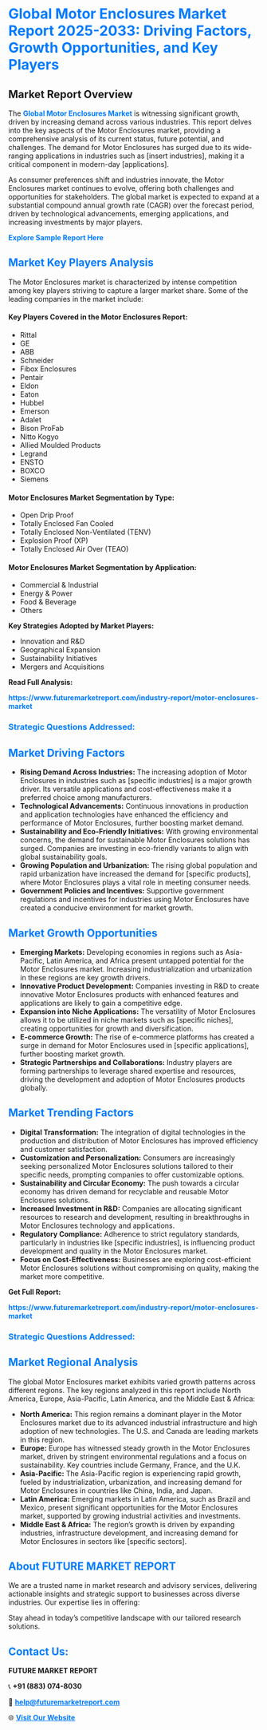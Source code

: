 <h1 style="color: #007BFF;">Global Motor Enclosures Market Report 2025-2033: Driving Factors, Growth Opportunities, and Key Players</h1>

<section id="overview">
<h2>Market Report Overview</h2>
<p>The <a href="https://www.futuremarketreport.com/industry-report/motor-enclosures-market" style="color: #007BFF; text-decoration: none;"><strong>Global Motor Enclosures Market</strong></a> is witnessing significant growth, driven by increasing demand across various industries. This report delves into the key aspects of the Motor Enclosures market, providing a comprehensive analysis of its current status, future potential, and challenges. The demand for Motor Enclosures has surged due to its wide-ranging applications in industries such as [insert industries], making it a critical component in modern-day [applications].</p>
<p>As consumer preferences shift and industries innovate, the Motor Enclosures market continues to evolve, offering both challenges and opportunities for stakeholders. The global market is expected to expand at a substantial compound annual growth rate (CAGR) over the forecast period, driven by technological advancements, emerging applications, and increasing investments by major players.</p>
</section>

<section id="overview">
<p><a href="https://www.futuremarketreport.com/request-sample/reportId=75579" style="color: #007BFF; text-decoration: none;"><strong>Explore Sample Report Here</strong></a></p>
</section>

<section id="key-players">
<h2 style="color: #007BFF;">Market Key Players Analysis</h2>
<p>The Motor Enclosures market is characterized by intense competition among key players striving to capture a larger market share. Some of the leading companies in the market include:</p>
<h4>Key Players Covered in the Motor Enclosures Report:</h4>
<ul><li>Rittal</li><li>GE</li><li>ABB</li><li>Schneider</li><li>Fibox Enclosures</li><li>Pentair</li><li>Eldon</li><li>Eaton</li><li>Hubbel</li><li>Emerson</li><li>Adalet</li><li>Bison ProFab</li><li>Nitto Kogyo</li><li>Allied Moulded Products</li><li>Legrand</li><li>ENSTO</li><li>BOXCO</li><li>Siemens</li></ul>
<h4>Motor Enclosures Market Segmentation by Type:</h4>
<ul><li>Open Drip Proof</li><li>Totally Enclosed Fan Cooled</li><li>Totally Enclosed Non-Ventilated (TENV)</li><li>Explosion Proof (XP)</li><li>Totally Enclosed Air Over (TEAO)</li></ul>

<h4>Motor Enclosures Market Segmentation by Application:</h4>
<ul><li>Commercial &amp; Industrial</li><li>Energy &amp; Power</li><li>Food &amp; Beverage</li><li>Others</li></ul>
<p><strong>Key Strategies Adopted by Market Players:</strong></p>
<ul>
<li>Innovation and R&D</li>
<li>Geographical Expansion</li>
<li>Sustainability Initiatives</li>
<li>Mergers and Acquisitions</li>
</ul>
</section>

<section>
<p><strong>Read Full Analysis: </strong></p><a href="https://www.futuremarketreport.com/industry-report/motor-enclosures-market" style="color: #007BFF; text-decoration: none;"><strong>https://www.futuremarketreport.com/industry-report/motor-enclosures-market</strong></a>
<h3 style="color: #007BFF;">Strategic Questions Addressed:</h3>
</section>

<section id="driving-factors">
<h2 style="color: #007BFF;">Market Driving Factors</h2>
<ul>
<li><strong>Rising Demand Across Industries:</strong> The increasing adoption of Motor Enclosures in industries such as [specific industries] is a major growth driver. Its versatile applications and cost-effectiveness make it a preferred choice among manufacturers.</li>
<li><strong>Technological Advancements:</strong> Continuous innovations in production and application technologies have enhanced the efficiency and performance of Motor Enclosures, further boosting market demand.</li>
<li><strong>Sustainability and Eco-Friendly Initiatives:</strong> With growing environmental concerns, the demand for sustainable Motor Enclosures solutions has surged. Companies are investing in eco-friendly variants to align with global sustainability goals.</li>
<li><strong>Growing Population and Urbanization:</strong> The rising global population and rapid urbanization have increased the demand for [specific products], where Motor Enclosures plays a vital role in meeting consumer needs.</li>
<li><strong>Government Policies and Incentives:</strong> Supportive government regulations and incentives for industries using Motor Enclosures have created a conducive environment for market growth.</li>
</ul>
</section>

<section id="growth-opportunities">
<h2 style="color: #007BFF;">Market Growth Opportunities</h2>
<ul>
<li><strong>Emerging Markets:</strong> Developing economies in regions such as Asia-Pacific, Latin America, and Africa present untapped potential for the Motor Enclosures market. Increasing industrialization and urbanization in these regions are key growth drivers.</li>
<li><strong>Innovative Product Development:</strong> Companies investing in R&D to create innovative Motor Enclosures products with enhanced features and applications are likely to gain a competitive edge.</li>
<li><strong>Expansion into Niche Applications:</strong> The versatility of Motor Enclosures allows it to be utilized in niche markets such as [specific niches], creating opportunities for growth and diversification.</li>
<li><strong>E-commerce Growth:</strong> The rise of e-commerce platforms has created a surge in demand for Motor Enclosures used in [specific applications], further boosting market growth.</li>
<li><strong>Strategic Partnerships and Collaborations:</strong> Industry players are forming partnerships to leverage shared expertise and resources, driving the development and adoption of Motor Enclosures products globally.</li>
</ul>
</section>

<section id="trending-factors">
<h2 style="color: #007BFF;">Market Trending Factors</h2>
<ul>
<li><strong>Digital Transformation:</strong> The integration of digital technologies in the production and distribution of Motor Enclosures has improved efficiency and customer satisfaction.</li>
<li><strong>Customization and Personalization:</strong> Consumers are increasingly seeking personalized Motor Enclosures solutions tailored to their specific needs, prompting companies to offer customizable options.</li>
<li><strong>Sustainability and Circular Economy:</strong> The push towards a circular economy has driven demand for recyclable and reusable Motor Enclosures solutions.</li>
<li><strong>Increased Investment in R&D:</strong> Companies are allocating significant resources to research and development, resulting in breakthroughs in Motor Enclosures technology and applications.</li>
<li><strong>Regulatory Compliance:</strong> Adherence to strict regulatory standards, particularly in industries like [specific industries], is influencing product development and quality in the Motor Enclosures market.</li>
<li><strong>Focus on Cost-Effectiveness:</strong> Businesses are exploring cost-efficient Motor Enclosures solutions without compromising on quality, making the market more competitive.</li>
</ul>
</section>

<section>
<p><strong>Get Full Report: </strong></p><a href="https://www.futuremarketreport.com/industry-report/motor-enclosures-market" style="color: #007BFF; text-decoration: none;"><strong>https://www.futuremarketreport.com/industry-report/motor-enclosures-market</strong></a>
<h3 style="color: #007BFF;">Strategic Questions Addressed:</h3>
</section>


<section id="regional-analysis">
<h2 style="color: #007BFF;">Market Regional Analysis</h2>
<p>The global Motor Enclosures market exhibits varied growth patterns across different regions. The key regions analyzed in this report include North America, Europe, Asia-Pacific, Latin America, and the Middle East & Africa:</p>
<ul>
<li><strong>North America:</strong> This region remains a dominant player in the Motor Enclosures market due to its advanced industrial infrastructure and high adoption of new technologies. The U.S. and Canada are leading markets in this region.</li>
<li><strong>Europe:</strong> Europe has witnessed steady growth in the Motor Enclosures market, driven by stringent environmental regulations and a focus on sustainability. Key countries include Germany, France, and the U.K.</li>
<li><strong>Asia-Pacific:</strong> The Asia-Pacific region is experiencing rapid growth, fueled by industrialization, urbanization, and increasing demand for Motor Enclosures in countries like China, India, and Japan.</li>
<li><strong>Latin America:</strong> Emerging markets in Latin America, such as Brazil and Mexico, present significant opportunities for the Motor Enclosures market, supported by growing industrial activities and investments.</li>
<li><strong>Middle East & Africa:</strong> The region’s growth is driven by expanding industries, infrastructure development, and increasing demand for Motor Enclosures in sectors like [specific sectors].</li>
</ul>
</section>

<footer>
<h2 style="color: #007BFF;">About FUTURE MARKET REPORT</h2>
<p>We are a trusted name in market research and advisory services, delivering actionable insights and strategic support to businesses across diverse industries. Our expertise lies in offering:</p>

<p>Stay ahead in today’s competitive landscape with our tailored research solutions.</p>

<h2 style="color: #007BFF;">Contact Us:</h2>
<p><strong>FUTURE MARKET REPORT</strong></p>
<p>📞 <strong>+91 (883) 074-8030</strong></p>
<p>📧 <strong><a href="mailto:help@futuremarketreport.com" style="color: #007BFF;">help@futuremarketreport.com</a></strong></p>
<p>🌐 <strong><a href="https://www.futuremarketreport.com/" style="color: #007BFF;">Visit Our Website</a></strong></p>
</footer>